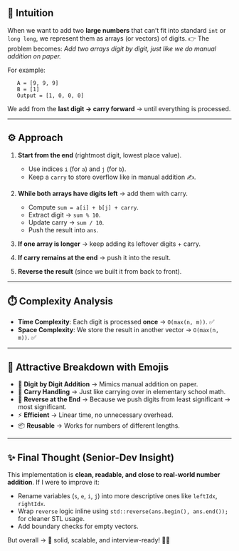 

## 🧠 **Intuition**

When we want to add two **large numbers** that can’t fit into standard `int` or `long long`, we represent them as arrays (or vectors) of digits.
👉 The problem becomes: *Add two arrays digit by digit, just like we do manual addition on paper.*

For example:

```
   A = [9, 9, 9]
   B = [1]
   Output = [1, 0, 0, 0]
```

We add from the **last digit → carry forward** → until everything is processed.

---

## ⚙️ **Approach**

1. **Start from the end** (rightmost digit, lowest place value).

   * Use indices `i` (for `a`) and `j` (for `b`).
   * Keep a `carry` to store overflow like in manual addition ✍️.

2. **While both arrays have digits left** → add them with carry.

   * Compute `sum = a[i] + b[j] + carry`.
   * Extract digit → `sum % 10`.
   * Update carry → `sum / 10`.
   * Push the result into `ans`.

3. **If one array is longer** → keep adding its leftover digits + carry.

4. **If carry remains at the end** → push it into the result.

5. **Reverse the result** (since we built it from back to front).

---

## ⏱️ **Complexity Analysis**

* **Time Complexity**:
  Each digit is processed **once** → `O(max(n, m))`. ✅
* **Space Complexity**:
  We store the result in another vector → `O(max(n, m))`. ✅

---

## 🎨 **Attractive Breakdown with Emojis**

* 🔢 **Digit by Digit Addition** → Mimics manual addition on paper.
* 👜 **Carry Handling** → Just like carrying over in elementary school math.
* 🔄 **Reverse at the End** → Because we push digits from least significant → most significant.
* ⚡ **Efficient** → Linear time, no unnecessary overhead.
* 📦 **Reusable** → Works for numbers of different lengths.

---

## ✨ **Final Thought (Senior-Dev Insight)**

This implementation is **clean, readable, and close to real-world number addition**. If I were to improve it:

* Rename variables (`s`, `e`, `i`, `j`) into more descriptive ones like `leftIdx`, `rightIdx`.
* Wrap `reverse` logic inline using `std::reverse(ans.begin(), ans.end());` for cleaner STL usage.
* Add boundary checks for empty vectors.

But overall → 💯 solid, scalable, and interview-ready! 🚀🔥


